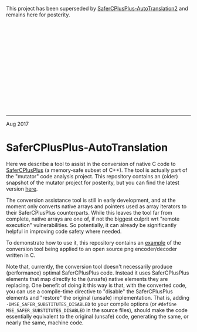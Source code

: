 
This project has been superseded by [SaferCPlusPlus-AutoTranslation2](https://github.com/duneroadrunner/SaferCPlusPlus-AutoTranslation2) and remains here for posterity.

<br/>
<br/>
<br/>
<br/>
<br/>
<br/>
<br/>
<br/>
<br/>
<br/>
<br/>
<br/>
<br/>
<br/>

-----------------------------------------------------------------------------------------------------


Aug 2017

# SaferCPlusPlus-AutoTranslation

Here we describe a tool to assist in the conversion of native C code to [SaferCPlusPlus](https://github.com/duneroadrunner/SaferCPlusPlus) (a memory-safe subset of C++). The tool is actually part of the "mutator" code analysis project. This repository contains an (older) snapshot of the mutator project for posterity, but you can find the latest version [here](https://github.com/bloodstalker/mutator).

The conversion assistance tool is still in early development, and at the moment only converts native arrays and pointers used as array iterators to their SaferCPlusPlus counterparts. While this leaves the tool far from complete, native arrays are one of, if not the biggest culprit wrt "remote execution" vulnerabilities. So potentially, it can already be significantly helpful in improving code safety where needed.

To demonstrate how to use it, this repository contains an [example](https://github.com/duneroadrunner/SaferCPlusPlus-AutoTranslation/tree/master/examples/lodepng) of the conversion tool being applied to an open source png encoder/decoder written in C.

Note that, currently, the conversion tool doesn't necessarily produce (performance) optimal SaferCPlusPlus code. Instead it uses SaferCPlusPlus elements that map directly to the (unsafe) native elements they are replacing. One benefit of doing it this way is that, with the converted code, you can use a compile-time directive to "disable" the SaferCPlusPlus elements and "restore" the original (unsafe) implementation. That is, adding `-DMSE_SAFER_SUBSTITUTES_DISABLED` to your compile options (or `#define MSE_SAFER_SUBSTITUTES_DISABLED` in the source files), should make the code essentially equivalent to the original (unsafe) code, generating the same, or nearly the same, machine code.

